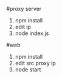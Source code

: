 #proxy server

1. npm install
2. edit ip
3. node index.js

#web

1. npm install
2. edit src proxy ip
3. node start
